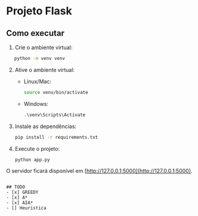 # Projeto Flask

## Como executar

1. Crie o ambiente virtual:
```bash
   python -m venv venv
````

2. Ative o ambiente virtual:

   * Linux/Mac:

     ```bash
     source venv/bin/activate
     ```
   * Windows:

     ```powershell
     .\venv\Scripts\Activate
     ```

3. Instale as dependências:

   ```bash
   pip install -r requirements.txt
   ```

4. Execute o projeto:

   ```bash
   python app.py
   ```

O servidor ficará disponível em [http://127.0.0.1:5000](http://127.0.0.1:5000).

```

## TODO
- [x] GREEDY
- [x] A*
- [x] AIA*
- [] Heuristica

